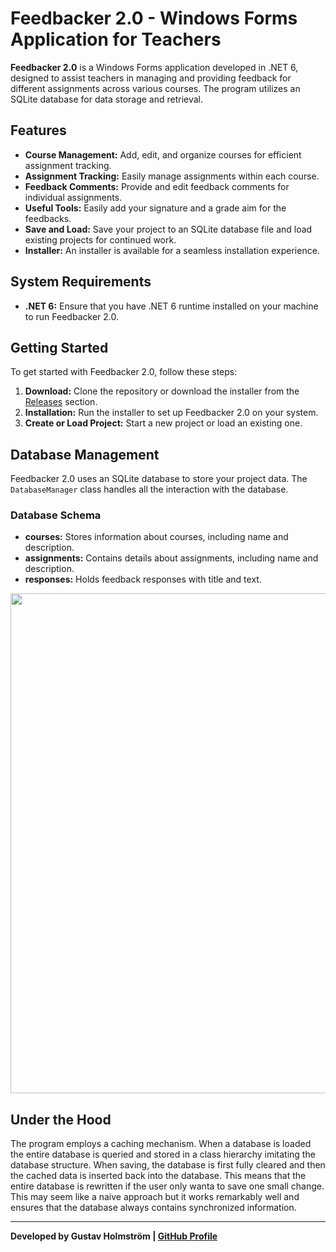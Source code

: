 # Feedbacker 2.0 - Windows Forms Application for Teachers

**Feedbacker 2.0** is a Windows Forms application developed in .NET 6, designed to assist teachers in managing and providing feedback for different assignments across various courses. The program utilizes an SQLite database for data storage and retrieval.

## Features

- **Course Management:** Add, edit, and organize courses for efficient assignment tracking.
- **Assignment Tracking:** Easily manage assignments within each course.
- **Feedback Comments:** Provide and edit feedback comments for individual assignments.
- **Useful Tools:** Easily add your signature and a grade aim for the feedbacks.
- **Save and Load:** Save your project to an SQLite database file and load existing projects for continued work.
- **Installer:** An installer is available for a seamless installation experience.

## System Requirements

- **.NET 6:** Ensure that you have .NET 6 runtime installed on your machine to run Feedbacker 2.0.

## Getting Started

To get started with Feedbacker 2.0, follow these steps:

1. **Download:** Clone the repository or download the installer from the [Releases](https://github.com/Rymdhest/Feedbacker-2.0/releases) section.
2. **Installation:** Run the installer to set up Feedbacker 2.0 on your system.
3. **Create or Load Project:** Start a new project or load an existing one.

## Database Management

Feedbacker 2.0 uses an SQLite database to store your project data. The `DatabaseManager` class handles all the interaction with the database.

### Database Schema

- **courses:** Stores information about courses, including name and description.
- **assignments:** Contains details about assignments, including name and description.
- **responses:** Holds feedback responses with title and text.

<img src="https://github.com/Rymdhest/Feedbacker-2.0/assets/52751206/0d6a9b64-fd5a-4abf-96f6-68c87d08e61e" width="800"/>


## Under the Hood


The program employs a caching mechanism. When a database is loaded the entire database is queried and stored in a class hierarchy imitating the database structure. When saving, the database is first fully cleared and then the cached data is inserted back into the database. This means that the entire database is rewritten if the user only wanta to save one small change. This may seem like a naive approach but it works remarkably well and ensures that the database always contains synchronized information.

---

**Developed by Gustav Holmström | [GitHub Profile](https://github.com/Rymdhest)**
